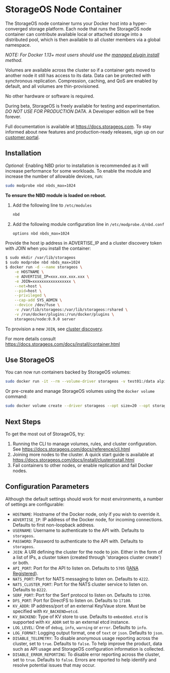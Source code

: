 # StorageOS Node Container

The StorageOS node container turns your Docker host into a hyper-converged storage platform. Each node that runs the StorageOS node container can contribute available local or attached storage into a distributed pool, which is then available to all cluster members via a global namespace.

_NOTE: For Docker 1.13+ most users should use the [managed plugin install](../plugin) method._

Volumes are available across the cluster so if a container gets moved to another node it still has access to its data. Data can be protected with synchronous replication. Compression, caching, and QoS are enabled by default, and all volumes are thin-provisioned.

No other hardware or software is required.

During beta, StorageOS is freely available for testing and experimentation. _DO NOT USE FOR PRODUCTION DATA_. A Developer edition will be free forever.

Full documentation is available at <https://docs.storageos.com>. To stay informed about new features and production-ready releases, sign up on our [customer portal](https://my.storageos.com).

## Installation

_Optional:_ Enabling NBD prior to installation is recommended as it will increase performance for some workloads. To enable the module and increase the number of allowable devices, run:

```bash
sudo modprobe nbd nbds_max=1024
```

**To ensure the NBD module is loaded on reboot.**

1. Add the following line to `/etc/modules`

   ```bash
   nbd
   ```

1. Add the following module configuration line in `/etc/modprobe.d/nbd.conf`

   ```bash
   options nbd nbds_max=1024
   ```

Provide the host ip address in ADVERTISE_IP and a cluster discovery token with JOIN when you install the container:

```bash
$ sudo mkdir /var/lib/storageos
$ sudo modprobe nbd nbds_max=1024
$ docker run -d --name storageos \
    -e HOSTNAME \
    -e ADVERTISE_IP=xxx.xxx.xxx.xxx \
    -e JOIN=xxxxxxxxxxxxxxxxx \
    --net=host \
    --pid=host \
    --privileged \
    --cap-add SYS_ADMIN \
    --device /dev/fuse \
    -v /var/lib/storageos:/var/lib/storageos:rshared \
    -v /run/docker/plugins:/run/docker/plugins \
    storageos/node:0.9.0 server
```

To provision a new `JOIN`, see [cluster discovery](http://docs.storageos.com/docs/install/prerequisites/clusterdiscovery).

For more details consult <https://docs.storageos.com/docs/install/container.html>

## Use StorageOS

You can now run containers backed by StorageOS volumes:

```bash
sudo docker run -it --rm --volume-driver storageos -v test01:/data alpine sh -c "echo hello > /data/myfile"
```

Or pre-create and manage StorageOS volumes using the `docker volume` command:

```bash
sudo docker volume create --driver storageos --opt size=20 --opt storageos.feature.replicas=2 vol01
```

## Next Steps

To get the most out of StorageOS, try:

1. Running the CLI to manage volumes, rules, and cluster configuration. See <https://docs.storageos.com/docs/reference/cli.html>
1. Joining more nodes to the cluster. A quick start guide is available at <https://docs.storageos.com/docs/install/clusterinstall.html>
1. Fail containers to other nodes, or enable replication and fail Docker nodes.

## Configuration Parameters

Although the default settings should work for most environments, a number of settings are configurable:

* `HOSTNAME`: Hostname of the Docker node, only if you wish to override it.
* `ADVERTISE_IP`: IP address of the Docker node, for incoming connections. Defaults to first non-loopback address.
* `USERNAME`: Username to authenticate to the API with. Defaults to `storageos`.
* `PASSWORD`: Password to authenticate to the API with. Defaults to `storageos`.
* `JOIN`: A URI defining the cluster for the node to join. Either in the form of a list of IPs, a cluster token (created through 'storageos cluster create') or both.
* `API_PORT`: Port for the API to listen on. Defaults to `5705` ([IANA Registered](https://www.iana.org/assignments/service-names-port-numbers/service-names-port-numbers.xhtml?search=5705)).
* `NATS_PORT`: Port for NATS messaging to listen on. Defaults to `4222`.
* `NATS_CLUSTER_PORT`: Port for the NATS cluster service to listen on. Defaults to `8222`.
* `SERF_PORT`: Port for the Serf protocol to listen on. Defaults to `13700`.
* `DFS_PORT`: Port for DirectFS to listen on. Defaults to `17100`.
* `KV_ADDR`: IP address/port of an external Key/Vaue store.  Must be specified with `KV_BACKEND=etcd`.
* `KV_BACKEND`: Type of KV store to use. Defaults to `embedded`. `etcd` is supported with `KV_ADDR` set to an external etcd instance.
* `LOG_LEVEL`: One of `debug`, `info`, `warning` or `error`. Defaults to `info`.
* `LOG_FORMAT`: Logging output format, one of `text` or `json`. Defaults to `json`.
* `DISABLE_TELEMETRY`: To disable anonymous usage reporting across the cluster, set to `true`. Defaults to `false`. To help improve the product, data such as API usage and StorageOS configuration information is collected.
* `DISABLE_ERROR_REPORTING`: To disable error reporting across the cluster, set to `true`. Defaults to `false`. Errors are reported to help identify and resolve potential issues that may occur.
